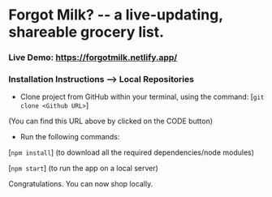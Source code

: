 # Forgot Milk? -- a live-updating, shareable grocery list. 

### Live Demo: https://forgotmilk.netlify.app/

### Installation Instructions --> Local Repositories 
* Clone project from GitHub within your terminal, using the command: [`git clone <Github URL>`]

(You can find this URL above by clicked on the CODE button)


* Run the following commands: 

[`npm install`] (to download all the required dependencies/node modules)

[`npm start`] (to run the app on a local server)

Congratulations. You can now shop locally. 
